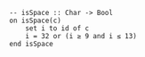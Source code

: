 ```applescript
-- isSpace :: Char -> Boolon isSpace(c)	set i to id of c	i = 32 or (i ≥ 9 and i ≤ 13)end isSpace
```